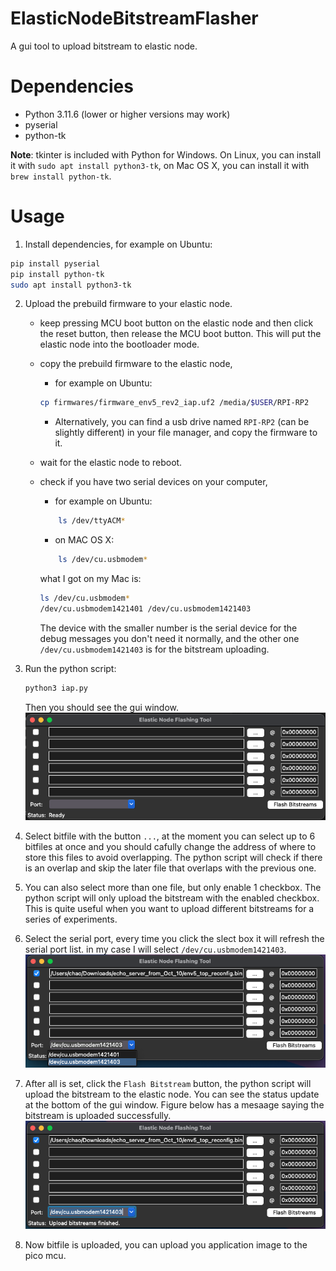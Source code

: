 # ElasticNodeBitstreamFlasher
A gui tool to upload bitstream to elastic node.

# Dependencies
- Python 3.11.6 (lower or higher versions may work)
- pyserial
- python-tk

**Note**: tkinter is included with Python for Windows. On Linux, you can install it with `sudo apt install python3-tk`, on Mac OS X, you can install it with `brew install python-tk`.

# Usage
1. Install dependencies, for example on Ubuntu:
``` bash
pip install pyserial
pip install python-tk
sudo apt install python3-tk
```
2. Upload the prebuild firmware to your elastic node.
    - keep pressing MCU boot button on the elastic node and then click the reset button, then release the MCU boot button. This will put the elastic node into the bootloader mode.
    - copy the prebuild firmware to the elastic node, 
        - for example on Ubuntu:
        ``` bash
        cp firmwares/firmware_env5_rev2_iap.uf2 /media/$USER/RPI-RP2
        ```
        - Alternatively, you can find a usb drive named `RPI-RP2` (can be slightly different) in your file manager, and copy the firmware to it.
    - wait for the elastic node to reboot.
    - check if you have two serial devices on your computer, 
        - for example on Ubuntu:
        ``` bash
            ls /dev/ttyACM*
        ```
        - on MAC OS X:
        ``` bash
            ls /dev/cu.usbmodem*
        ```
            
        what I got on my Mac is:

        ``` bash
        ls /dev/cu.usbmodem*
        /dev/cu.usbmodem1421401 /dev/cu.usbmodem1421403
        ```
        The device with the smaller number is the serial device for the debug messages you don't need it normally, and the other one `/dev/cu.usbmodem1421403` is for the bitstream uploading. 

3. Run the python script:
    ``` bash
    python3 iap.py
    ```
    Then you should see the gui window.
    ![gui](./pictures/gui_example.png)

4. Select bitfile with the button `...`, at the moment you can select up to 6 bitfiles at once and you should cafully change the address of where to store this files to avoid overlapping. The python script will check if there is an overlap and skip the later file that overlaps with the previous one.

5. You can also select more than one file, but only enable 1 checkbox. The python script will only upload the bitstream with the enabled checkbox. This is quite useful when you want to upload different bitstreams for a series of experiments.

6. Select the serial port, every time you click the slect box it will refresh the serial port list. in my case I will select `/dev/cu.usbmodem1421403`.
![gui](./pictures/port_select.png)

7. After all is set, click the `Flash Bitstream` button, the python script will upload the bitstream to the elastic node. You can see the status update at the bottom of the gui window. Figure below has a mesaage saying the bitstream is uploaded successfully.
![gui](./pictures/done_message.png)

8. Now bitfile is uploaded, you can upload you application image to the pico mcu.